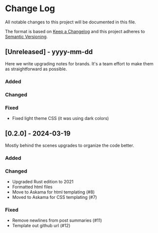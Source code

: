 # Change Log
All notable changes to this project will be documented in this file.
 
The format is based on [Keep a Changelog](http://keepachangelog.com/)
and this project adheres to [Semantic Versioning](http://semver.org/).

## [Unreleased] - yyyy-mm-dd
 
Here we write upgrading notes for brands. It's a team effort to make them as
straightforward as possible.
 
### Added
 
### Changed
 
### Fixed
 - Fixed light theme CSS (it was using dark colors)
 
## [0.2.0] - 2024-03-19
 
Mostly behind the scenes upgrades to organize the code better.
 
### Added
 
### Changed
 - Upgraded Rust edition to 2021
 - Formatted html files
 - Move to Askama for html templating (#8)
 - Moved to Askama for CSS templating (#7)
 
### Fixed
 - Remove newlines from post summaries (#11)
 - Template out github url (#12)
